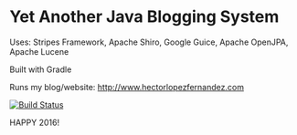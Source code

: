 Yet Another Java Blogging System
=====
Uses: Stripes Framework, Apache Shiro, Google Guice, Apache OpenJPA, Apache Lucene

Built with Gradle


Runs my blog/website: http://www.hectorlopezfernandez.com

[![Build Status](https://travis-ci.org/hectorlf/yajbs.svg?branch=master)](https://travis-ci.org/hectorlf/yajbs)

HAPPY 2016!
